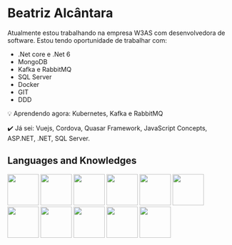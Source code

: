 # Beatriz Alcântara

Atualmente estou trabalhando na empresa W3AS com desenvolvedora de software.
Estou tendo oportunidade de trabalhar com:
- .Net core e .Net 6
- MongoDB
- Kafka e RabbitMQ
- SQL Server
- Docker
- GIT
- DDD

:bulb: Aprendendo agora: Kubernetes, Kafka e RabbitMQ

:heavy_check_mark: Já sei: Vuejs, Cordova, Quasar Framework, JavaScript Concepts, ASP.NET, .NET, SQL Server.

## Languages and Knowledges
  <div>
    <img width=70 height=70 src="https://cdn.jsdelivr.net/gh/devicons/devicon/icons/csharp/csharp-original.svg" />
    <img width=70 height=70 src="https://cdn.jsdelivr.net/gh/devicons/devicon/icons/dotnetcore/dotnetcore-original.svg" />
    <img width=70 height=70 src="https://cdn.jsdelivr.net/gh/devicons/devicon/icons/npm/npm-original-wordmark.svg" />
    <img width=70 height=70 src="https://cdn.jsdelivr.net/gh/devicons/devicon/icons/apachekafka/apachekafka-original-wordmark.svg" />
    <img width=70 height=70 src="https://cdn.jsdelivr.net/gh/devicons/devicon/icons/docker/docker-original-wordmark.svg" />
    <img width=70 height=70 src="https://cdn.jsdelivr.net/gh/devicons/devicon/icons/mongodb/mongodb-original-wordmark.svg" />
    <img width=70 height=70 src="https://cdn.jsdelivr.net/gh/devicons/devicon/icons/microsoftsqlserver/microsoftsqlserver-plain-wordmark.svg" />
    <img width=70 height=70 src="https://cdn.jsdelivr.net/gh/devicons/devicon/icons/html5/html5-original-wordmark.svg" />      
    <img width=70 height=70 src="https://cdn.jsdelivr.net/gh/devicons/devicon/icons/javascript/javascript-original.svg" />
    <img width=70 height=70 src="https://cdn.jsdelivr.net/gh/devicons/devicon/icons/css3/css3-original-wordmark.svg" />
    <img width=70 height=70 src="https://cdn.jsdelivr.net/gh/devicons/devicon/icons/vuejs/vuejs-original-wordmark.svg" />
                               
  </div>
